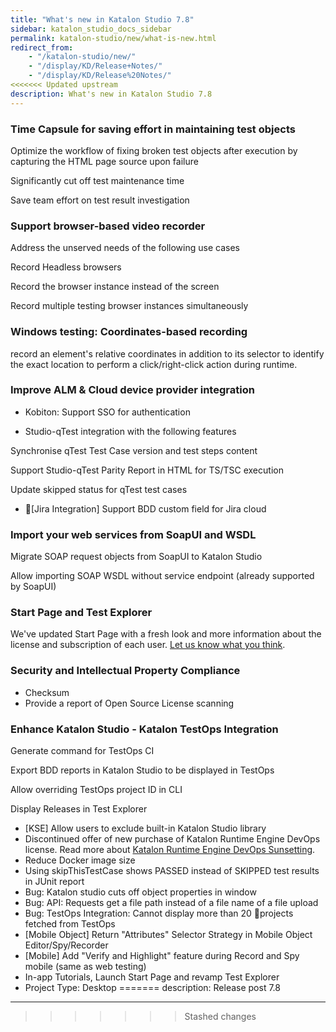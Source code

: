 ```yaml
---
title: "What's new in Katalon Studio 7.8" 
sidebar: katalon_studio_docs_sidebar
permalink: katalon-studio/new/what-is-new.html
redirect_from:
    - "/katalon-studio/new/"
    - "/display/KD/Release+Notes/"
    - "/display/KD/Release%20Notes/"
<<<<<<< Updated upstream
description: What's new in Katalon Studio 7.8
---
```


### Time Capsule for saving effort in maintaining test objects  

Optimize the workflow of fixing broken test objects after execution by capturing the HTML page source upon failure

Significantly cut off test maintenance time 

Save team effort on test result investigation

### Support browser-based video recorder

Address the unserved needs of the following use cases

Record Headless browsers

Record the browser instance instead of the screen

Record multiple testing browser instances simultaneously

### Windows testing: Coordinates-based recording 

record an element's relative coordinates in addition to its selector to identify the exact location to perform a click/right-click action during runtime.

### Improve ALM & Cloud device provider integration

* Kobiton: Support SSO for authentication

* Studio-qTest integration with the following features 

Synchronise qTest Test Case version and test steps content

Support Studio-qTest Parity Report in HTML  for TS/TSC execution

Update skipped status for qTest test cases

* [Jira Integration] Support BDD custom field for Jira cloud

### Import your web services from SoapUI and WSDL

Migrate SOAP request objects from SoapUI to Katalon Studio

Allow importing SOAP WSDL without service endpoint (already supported by SoapUI)

### Start Page and Test Explorer

We've updated Start Page with a fresh look and more information about the license and subscription of each user. [Let us know what you think](mailto:jass@katalon.com).

### Security and Intellectual Property Compliance

* Checksum
* Provide a report of Open Source License scanning


### Enhance Katalon Studio - Katalon TestOps Integration

Generate command for TestOps CI 

Export BDD reports in Katalon Studio to be displayed in TestOps 

Allow overriding TestOps project ID in CLI

Display Releases in Test Explorer


* [KSE] Allow users to exclude built-in Katalon Studio library
* Discontinued offer of new purchase of Katalon Runtime Engine DevOps license. Read more about [Katalon Runtime Engine DevOps Sunsetting](https://docs.katalon.com/katalon-studio/docs/kre-devops-sunset.html).
* Reduce Docker image size
* Using skipThisTestCase shows PASSED instead of SKIPPED test results in JUnit report
* Bug: Katalon studio cuts off object properties in window
* Bug: API: Requests get a file path instead of a file name of a file upload
* Bug: TestOps Integration: Cannot display more than 20 projects fetched from TestOps
* [Mobile Object] Return "Attributes" Selector Strategy in Mobile Object Editor/Spy/Recorder
* [Mobile] Add "Verify and Highlight" feature during Record and Spy mobile (same as web testing)
*  In-app Tutorials, Launch Start Page and revamp Test Explorer
* Project Type: Desktop
=======
description: Release post 7.8
---

>>>>>>> Stashed changes
